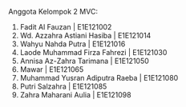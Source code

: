Anggota Kelompok 2 MVC:

1. Fadit Al Fauzan | E1E121002
2. Wd. Azzahra Astiani Hasiba | E1E121014
3. Wahyu Nahda Putra | E1E121016
4. Laode Muhammad Firza Fahrezi | E1E121030
5. Annisa Az-Zahra Tarimana | E1E121050
6. Mawar | E1E121065
7. Muhammad Yusran Adiputra Raeba | E1E121080
8. Putri Salzahra | E1E121085
9. Zahra Maharani Aulia | E1E121098 
